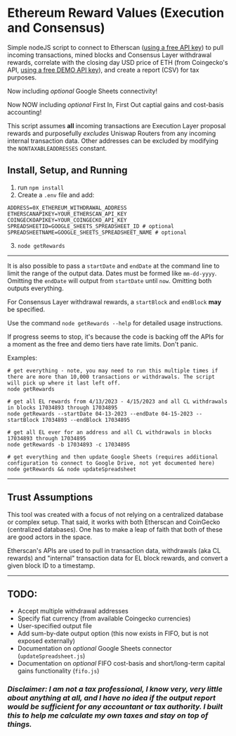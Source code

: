 # Ethereum Reward Values (Execution and Consensus)

Simple nodeJS script to connect to Etherscan ([using a free API key](https://docs.etherscan.io/getting-started/creating-an-account)) to pull incoming transactions, mined blocks and Consensus Layer withdrawal rewards, correlate with the closing day USD price of ETH (from Coingecko's API, [using a free DEMO API key](https://support.coingecko.com/hc/en-us/articles/21880397454233-User-Guide-How-to-sign-up-for-CoinGecko-Demo-API-and-generate-an-API-key)), and create a report (CSV) for tax purposes.

Now including _optional_ Google Sheets connectivity!

Now NOW including _optional_ First In, First Out captial gains and cost-basis accounting!

This script assumes **all** incoming transactions are Execution Layer proposal rewards and purposefully _excludes_ Uniswap Routers from any incoming internal transaction data. Other addresses can be excluded by modifying the `NONTAXABLEADDRESSES` constant.

## Install, Setup, and Running

1. run `npm install`
2. Create a `.env` file and add:
```attributes
ADDRESS=0X_ETHEREUM_WITHDRAWAL_ADDRESS
ETHERSCANAPIKEY=YOUR_ETHERSCAN_API_KEY
COINGECKOAPIKEY=YOUR_COINGECKO_API_KEY
SPREADSHEETID=GOOGLE_SHEETS_SPREADSHEET_ID # optional
SPREADSHEETNAME=GOOGLE_SHEETS_SPREADSHEET_NAME # optional
```
3. `node getRewards`
---
It is also possible to pass a `startDate` and `endDate` at the command line to limit the range of the output data. Dates must be formed like `mm-dd-yyyy`. Omitting the `endDate` will output from `startDate` until `now`. Omitting both outputs everything.

For Consensus Layer withdrawal rewards, a `startBlock` and `endBlock` **may** be specified.

Use the command `node getRewards --help` for detailed usage instructions.

If progress seems to stop, it's because the code is backing off the APIs for a moment as the free and demo tiers have rate limits. Don't panic.

Examples:
```console
# get everything - note, you may need to run this multiple times if there are more than 10,000 transactions or withdrawals. The script will pick up where it last left off.
node getRewards

# get all EL rewards from 4/13/2023 - 4/15/2023 and all CL withdrawals in blocks 17034893 through 17034895
node getRewards --startDate 04-13-2023 --endDate 04-15-2023 --startBlock 17034893 --endBlock 17034895

# get all EL ever for an address and all CL withdrawals in blocks 17034893 through 17034895
node getRewards -b 17034893 -c 17034895

# get everything and then update Google Sheets (requires additional configuration to connect to Google Drive, not yet documented here)
node getRewards && node updateSpreadsheet
```
---

## Trust Assumptions
This tool was created with a focus of not relying on a centralized database or complex setup. That said, it works with both Etherscan and CoinGecko (centralized databases). One has to make a leap of faith that both of these are good actors in the space.

Etherscan's APIs are used to pull in transaction data, withdrawals (aka CL rewards) and "internal" transaction data for EL block rewards, and convert a given block ID to a timestamp.

---

## TODO:
- Accept multiple withdrawal addresses
- Specify fiat currency (from available Coingecko currencies)
- User-specified output file
- Add sum-by-date output option (this now exists in FIFO, but is not exposed externally)
- Documentation on _optional_ Google Sheets connector (`updateSpreadsheet.js`)
- Documentation on _optional_ FIFO cost-basis and short/long-term capital gains functionality (`fifo.js`)

### _Disclaimer: I am not a tax professional, I know very, very little about anything at all, and I have no idea if the output report would be sufficient for any accountant or tax authority. I built this to help me calculate my own taxes and stay on top of things._

